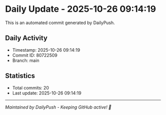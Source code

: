 # Daily Update - 2025-10-26 09:14:19

This is an automated commit generated by DailyPush.

## Daily Activity
- Timestamp: 2025-10-26 09:14:19
- Commit ID: 80722509
- Branch: main

## Statistics
- Total commits: 20
- Last update: 2025-10-26 09:14:19

---
*Maintained by DailyPush - Keeping GitHub active! 🚀*
